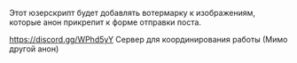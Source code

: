 Этот юзерскрипт будет добавлять вотермарку к изображениям, которые анон прикрепит к форме отправки поста. 

https://discord.gg/WPhd5yY 
Сервер для координирования работы
(Мимо другой анон)
